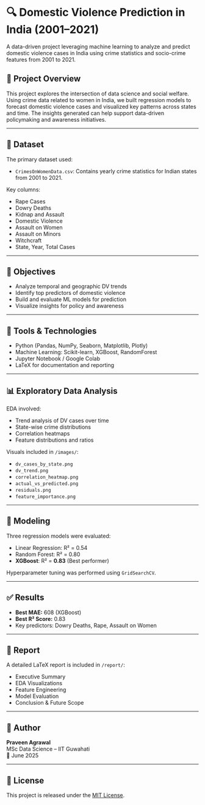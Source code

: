 # 🔍 Domestic Violence Prediction in India (2001–2021)

A data-driven project leveraging machine learning to analyze and predict domestic violence cases in India using crime statistics and socio-crime features from 2001 to 2021.

## 📌 Project Overview

This project explores the intersection of data science and social welfare. Using crime data related to women in India, we built regression models to forecast domestic violence cases and visualized key patterns across states and time. The insights generated can help support data-driven policymaking and awareness initiatives.

---

## 📂 Dataset

The primary dataset used:
- `CrimesOnWomenData.csv`: Contains yearly crime statistics for Indian states from 2001 to 2021.

Key columns:
- Rape Cases  
- Dowry Deaths  
- Kidnap and Assault  
- Domestic Violence  
- Assault on Women  
- Assault on Minors  
- Witchcraft  
- State, Year, Total Cases  

---

## 🎯 Objectives

- Analyze temporal and geographic DV trends  
- Identify top predictors of domestic violence  
- Build and evaluate ML models for prediction  
- Visualize insights for policy and awareness  

---

## 🔧 Tools & Technologies

- Python (Pandas, NumPy, Seaborn, Matplotlib, Plotly)
- Machine Learning: Scikit-learn, XGBoost, RandomForest
- Jupyter Notebook / Google Colab
- LaTeX for documentation and reporting

---

## 📊 Exploratory Data Analysis

EDA involved:
- Trend analysis of DV cases over time
- State-wise crime distributions
- Correlation heatmaps
- Feature distributions and ratios

Visuals included in `/images/`:
- `dv_cases_by_state.png`
- `dv_trend.png`
- `correlation_heatmap.png`
- `actual_vs_predicted.png`
- `residuals.png`
- `feature_importance.png`

---

## 🤖 Modeling

Three regression models were evaluated:
- Linear Regression: R² = 0.54
- Random Forest: R² = 0.80
- **XGBoost**: R² = **0.83** (Best performer)

Hyperparameter tuning was performed using `GridSearchCV`.

---

## ✅ Results

- **Best MAE:** 608 (XGBoost)  
- **Best R² Score:** 0.83  
- Key predictors: Dowry Deaths, Rape, Assault on Women

---

## 📘 Report

A detailed LaTeX report is included in `/report/`:
- Executive Summary
- EDA Visualizations
- Feature Engineering
- Model Evaluation
- Conclusion & Future Scope

---

## 🙌 Author

**Praveen Agrawal**  
MSc Data Science – IIT Guwahati  
📅 June 2025

---

## 📎 License

This project is released under the [MIT License](LICENSE).
